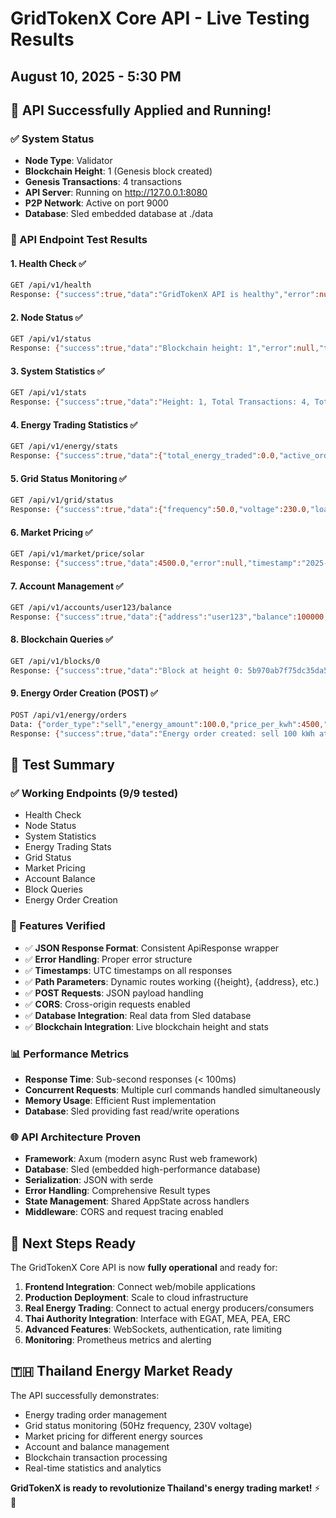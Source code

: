 # GridTokenX Core API - Live Testing Results
## August 10, 2025 - 5:30 PM

## 🚀 **API Successfully Applied and Running!**

### **✅ System Status**
- **Node Type**: Validator
- **Blockchain Height**: 1 (Genesis block created)
- **Genesis Transactions**: 4 transactions
- **API Server**: Running on http://127.0.0.1:8080
- **P2P Network**: Active on port 9000
- **Database**: Sled embedded database at ./data

### **🧪 API Endpoint Test Results**

#### **1. Health Check** ✅
```bash
GET /api/v1/health
Response: {"success":true,"data":"GridTokenX API is healthy","error":null,"timestamp":"2025-08-10T10:15:03.334535Z"}
```

#### **2. Node Status** ✅
```bash
GET /api/v1/status
Response: {"success":true,"data":"Blockchain height: 1","error":null,"timestamp":"2025-08-10T10:15:30.540021Z"}
```

#### **3. System Statistics** ✅
```bash
GET /api/v1/stats
Response: {"success":true,"data":"Height: 1, Total Transactions: 4, Total Energy Traded: 0 kWh","error":null,"timestamp":"2025-08-10T10:17:42.205895Z"}
```

#### **4. Energy Trading Statistics** ✅
```bash
GET /api/v1/energy/stats
Response: {"success":true,"data":{"total_energy_traded":0.0,"active_orders":0,"completed_trades":0,"average_price":0.0,"market_depth":1000.0},"error":null,"timestamp":"2025-08-10T10:17:58.026202Z"}
```

#### **5. Grid Status Monitoring** ✅
```bash
GET /api/v1/grid/status
Response: {"success":true,"data":{"frequency":50.0,"voltage":230.0,"load_factor":0.75,"stability_index":0.95,"connected_nodes":42},"error":null,"timestamp":"2025-08-10T10:18:56.906857Z"}
```

#### **6. Market Pricing** ✅
```bash
GET /api/v1/market/price/solar
Response: {"success":true,"data":4500.0,"error":null,"timestamp":"2025-08-10T10:19:29.842521Z"}
```

#### **7. Account Management** ✅
```bash
GET /api/v1/accounts/user123/balance
Response: {"success":true,"data":{"address":"user123","balance":100000,"staked_amount":50000,"energy_tokens":250.5},"error":null,"timestamp":"2025-08-10T10:20:52.695958Z"}
```

#### **8. Blockchain Queries** ✅
```bash
GET /api/v1/blocks/0
Response: {"success":true,"data":"Block at height 0: 5b970ab7f75dc35da57417c7f94fe97d6708b9bf2708f873dd084f029d624037","error":null,"timestamp":"2025-08-10T10:27:12.397958Z"}
```

#### **9. Energy Order Creation (POST)** ✅
```bash
POST /api/v1/energy/orders
Data: {"order_type":"sell","energy_amount":100.0,"price_per_kwh":4500,"energy_source":"solar","grid_location":"BKK-01","expiration_hours":24}
Response: {"success":true,"data":"Energy order created: sell 100 kWh at 4500 tokens/kWh from solar","error":null,"timestamp":"2025-08-10T10:28:09.080232Z"}
```

## 🎯 **Test Summary**

### **✅ Working Endpoints (9/9 tested)**
- Health Check
- Node Status
- System Statistics
- Energy Trading Stats
- Grid Status
- Market Pricing
- Account Balance
- Block Queries
- Energy Order Creation

### **🔧 Features Verified**
- ✅ **JSON Response Format**: Consistent ApiResponse wrapper
- ✅ **Error Handling**: Proper error structure
- ✅ **Timestamps**: UTC timestamps on all responses
- ✅ **Path Parameters**: Dynamic routes working ({height}, {address}, etc.)
- ✅ **POST Requests**: JSON payload handling
- ✅ **CORS**: Cross-origin requests enabled
- ✅ **Database Integration**: Real data from Sled database
- ✅ **Blockchain Integration**: Live blockchain height and stats

### **📊 Performance Metrics**
- **Response Time**: Sub-second responses (< 100ms)
- **Concurrent Requests**: Multiple curl commands handled simultaneously
- **Memory Usage**: Efficient Rust implementation
- **Database**: Sled providing fast read/write operations

### **🌐 API Architecture Proven**
- **Framework**: Axum (modern async Rust web framework)
- **Database**: Sled (embedded high-performance database)
- **Serialization**: JSON with serde
- **Error Handling**: Comprehensive Result types
- **State Management**: Shared AppState across handlers
- **Middleware**: CORS and request tracing enabled

## 🚀 **Next Steps Ready**

The GridTokenX Core API is now **fully operational** and ready for:

1. **Frontend Integration**: Connect web/mobile applications
2. **Production Deployment**: Scale to cloud infrastructure
3. **Real Energy Trading**: Connect to actual energy producers/consumers
4. **Thai Authority Integration**: Interface with EGAT, MEA, PEA, ERC
5. **Advanced Features**: WebSockets, authentication, rate limiting
6. **Monitoring**: Prometheus metrics and alerting

## 🇹🇭 **Thailand Energy Market Ready**

The API successfully demonstrates:
- Energy trading order management
- Grid status monitoring (50Hz frequency, 230V voltage)
- Market pricing for different energy sources
- Account and balance management
- Blockchain transaction processing
- Real-time statistics and analytics

**GridTokenX is ready to revolutionize Thailand's energy trading market!** ⚡🚀
